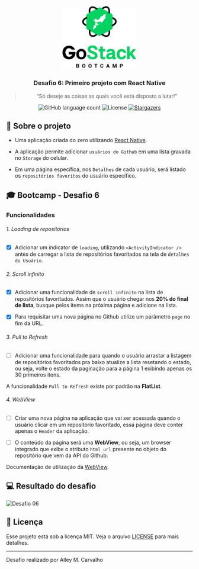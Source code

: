 <h1 align="center">
    <img src=".github/gostack-logo.png" width="200px" alt="GoStack" />
</h1>

<h3 align="center">
  Desafio 6: Primeiro projeto com React Native
</h3>

<blockquote align="center">“Só deseje as coisas as quais você está disposto a lutar!”</blockquote>

<p align="center">
  <img src="https://img.shields.io/github/languages/count/alleycarvalho/bootcamp-gostack-desafio-06?color=%2304D361" alt="GitHub language count">

  <img src="https://img.shields.io/badge/license-MIT-%2304D361" alt="License">

  <a href="https://github.com/alleycarvalho/bootcamp-gostack-desafio-06/stargazers">
    <img src="https://img.shields.io/github/stars/alleycarvalho/bootcamp-gostack-desafio-06?style=social" alt="Stargazers">
  </a>
</p>

## :rocket: Sobre o projeto

- Uma aplicação criada do zero utilizando [React Native](https://facebook.github.io/react-native/).

- A aplicação permite adicionar `usuários do Github` em uma lista gravada no `Storage` do celular.

- Em uma página específica, nos `Detalhes` de cada usuário, será listado os `repositórios favoritos` do usuário específico.

## :mortar_board: Bootcamp - Desafio 6

### Funcionalidades

###### 1. Loading de repositórios

- [x] Adicionar um indicator de `loading`, utilizando `<ActivityIndicator />` antes de carregar a lista de repositórios favoritados na tela de `detalhes do Usuário`.

###### 2. Scroll infinito

- [x] Adicionar uma funcionalidade de `scroll infinito` na lista de repositórios favoritados. Assim que o usuário chegar nos **20% do final de lista**, busque pelos items na próxima página e adicione na lista.

- [x] Para requisitar uma nova página no Github utilize um parâmetro `page` no fim da URL.

###### 3. Pull to Refresh

- [ ] Adicionar uma funcionalidade para quando o usuário arrastar a listagem de repositórios favoritados pra baixo atualize a lista resetando o estado, ou seja, volte o estado da paginação para a página 1 exibindo apenas os 30 primeiros itens.

A funcionalidade `Pull to Refresh` existe por padrão na **FlatList**.

###### 4. WebView

- [ ] Criar uma nova página na aplicação que vai ser acessada quando o usuário clicar em um repositório favoritado, essa página deve conter apenas o `Header` da aplicação.

- [ ] O conteúdo da página será uma **WebView**, ou seja, um browser integrado que exibe o atributo `html_url` presente no objeto do repositório que vem da API do Github.

Documentação de utilização da [WebView](https://github.com/react-native-community/react-native-webview/blob/master/docs/Getting-Started.md).

## :computer: Resultado do desafio

![Desafio 06](.github/resultado.png)

## :memo: Licença

Esse projeto está sob a licença MIT. Veja o arquivo [LICENSE](LICENSE.md) para mais detalhes.

---

Desafio realizado por Alley M. Carvalho
